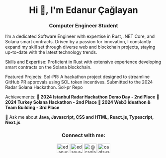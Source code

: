 <h1 align="center">Hi 👋, I'm Edanur Çağlayan</h1>
<h3 align="center">Computer Engineer Student</h3>

<p>I’m a dedicated Software Engineer with expertise in Rust, .NET Core, and Solana smart contracts. Driven by a passion for innovation, I constantly expand my skill set through diverse web and blockchain projects, staying up-to-date with the latest technology trends.

Skills and Expertise: Proficient in Rust with extensive experience developing smart contracts on the Solana blockchain.

Featured Projects: Sol-PR: A hackathon project designed to streamline GitHub PR approvals using SOL token incentives. Submitted to the 2024 Radar Solana Hackathon. Sol-pr Repo

Achievements: 
**🥈 2024 Istanbul Radar Hackathon Demo Day - 2nd Place**
**🥈 2024 Turkey Solana Hackathon - 2nd Place**
**🥉 2024 Web3 Ideathon & Team Building - 3rd Place**
</p>



 💬 Ask me about **Java, Javascript, CSS and HTML, React.js, Typescript, Next.js**


<h3 align="center">Connect with me:</h3>
<p align="center">
<a href="https://linkedin.com/in/edanurcaglayan" target="blank"><img align="center" src="https://raw.githubusercontent.com/rahuldkjain/github-profile-readme-generator/master/src/images/icons/Social/linked-in-alt.svg" alt="edanurcaglayan" height="30" width="40" /></a>
<a href="https://stackoverflow.com/users/edanur-caglayan" target="blank"><img align="center" src="https://raw.githubusercontent.com/rahuldkjain/github-profile-readme-generator/master/src/images/icons/Social/stack-overflow.svg" alt="edanur-caglayan" height="30" width="40" /></a>
<a href="https://medium.com/@caglayanedanur23" target="blank"><img align="center" src="https://raw.githubusercontent.com/rahuldkjain/github-profile-readme-generator/master/src/images/icons/Social/medium.svg" alt="@caglayanedanur23" height="30" width="40" /></a>
<a href="https://www.hackerrank.com/caglayanedanur23" target="blank"><img align="center" src="https://raw.githubusercontent.com/rahuldkjain/github-profile-readme-generator/master/src/images/icons/Social/hackerrank.svg" alt="caglayanedanur23" height="30" width="40" /></a>
</p>

</div>
